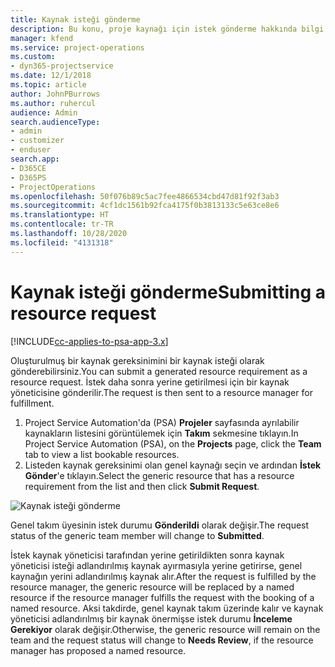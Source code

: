 ```yaml
---
title: Kaynak isteği gönderme
description: Bu konu, proje kaynağı için istek gönderme hakkında bilgi sağlar.
manager: kfend
ms.service: project-operations
ms.custom:
- dyn365-projectservice
ms.date: 12/1/2018
ms.topic: article
author: JohnPBurrows
ms.author: ruhercul
audience: Admin
search.audienceType:
- admin
- customizer
- enduser
search.app:
- D365CE
- D365PS
- ProjectOperations
ms.openlocfilehash: 50f076b89c5ac7fee4866534cbd47d81f92f3ab3
ms.sourcegitcommit: 4cf1dc1561b92fca4175f0b3813133c5e63ce8e6
ms.translationtype: HT
ms.contentlocale: tr-TR
ms.lasthandoff: 10/28/2020
ms.locfileid: "4131318"
---
```

# <a name="submitting-a-resource-request"></a><span data-ttu-id="8f0bf-103">Kaynak isteği gönderme</span><span class="sxs-lookup"><span data-stu-id="8f0bf-103">Submitting a resource request</span></span>

[!INCLUDE[cc-applies-to-psa-app-3.x](../includes/cc-applies-to-psa-app-3x.md)]

<span data-ttu-id="8f0bf-104">Oluşturulmuş bir kaynak gereksinimini bir kaynak isteği olarak gönderebilirsiniz.</span><span class="sxs-lookup"><span data-stu-id="8f0bf-104">You can submit a generated resource requirement as a resource request.</span></span> <span data-ttu-id="8f0bf-105">İstek daha sonra yerine getirilmesi için bir kaynak yöneticisine gönderilir.</span><span class="sxs-lookup"><span data-stu-id="8f0bf-105">The request is then sent to a resource manager for fulfillment.</span></span>

1. <span data-ttu-id="8f0bf-106">Project Service Automation'da (PSA) **Projeler** sayfasında ayrılabilir kaynakların listesini görüntülemek için **Takım** sekmesine tıklayın.</span><span class="sxs-lookup"><span data-stu-id="8f0bf-106">In Project Service Automation (PSA), on the **Projects** page, click the **Team** tab to view a list bookable resources.</span></span> 
2. <span data-ttu-id="8f0bf-107">Listeden kaynak gereksinimi olan genel kaynağı seçin ve ardından **İstek Gönder**'e tıklayın.</span><span class="sxs-lookup"><span data-stu-id="8f0bf-107">Select the generic resource that has a resource requirement from the list and then click **Submit Request**.</span></span>

![Kaynak isteği gönderme](media/RM-how-to-18.png)

<span data-ttu-id="8f0bf-109">Genel takım üyesinin istek durumu **Gönderildi** olarak değişir.</span><span class="sxs-lookup"><span data-stu-id="8f0bf-109">The request status of the generic team member will change to **Submitted**.</span></span>

<span data-ttu-id="8f0bf-110">İstek kaynak yöneticisi tarafından yerine getirildikten sonra kaynak yöneticisi isteği adlandırılmış kaynak ayırmasıyla yerine getirirse, genel kaynağın yerini adlandırılmış kaynak alır.</span><span class="sxs-lookup"><span data-stu-id="8f0bf-110">After the request is fulfilled by the resource manager, the generic resource will be replaced by a named resource if the resource manager fulfills the request with the booking of a named resource.</span></span> <span data-ttu-id="8f0bf-111">Aksi takdirde, genel kaynak takım üzerinde kalır ve kaynak yöneticisi adlandırılmış bir kaynak önermişse istek durumu **İnceleme Gerekiyor** olarak değişir.</span><span class="sxs-lookup"><span data-stu-id="8f0bf-111">Otherwise, the generic resource will remain on the team and the request status will change to **Needs Review**, if the resource manager has proposed a named resource.</span></span>
